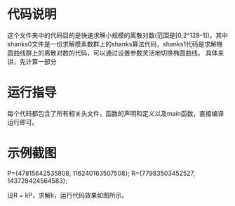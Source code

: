 # 代码说明
这个文件夹中的代码目的是快速求解小规模的离散对数(范围是[0,2^128-1])。其中shanks0文件是一份求解模素数群上的shanks算法代码，shanks1代码是求解椭圆曲线群上的离散对数的代码，可以通过设置参数灵活地切换椭圆曲线。
具体来讲，先计算一部分
# 运行指导
每个代码都包含了所有相关头文件，函数的声明和定义以及main函数，直接编译运行即可。
# 示例截图
P={47815642535808, 116240163507508};
R={77983503452527, 143728424564583};

设R = kP，求解k，运行代码效果如图所示。
